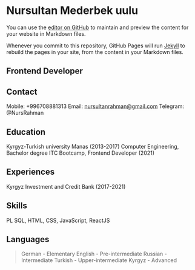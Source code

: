 # Nursultan Mederbek uulu
You can use the [editor on GitHub](https://github.com/NursRahman/rsschool-cv/edit/gh-pages/docs/index.md) to maintain and preview the content for your website in Markdown files.

Whenever you commit to this repository, GitHub Pages will run [Jekyll](https://jekyllrb.com/) to rebuild the pages in your site, from the content in your Markdown files.
## Frontend Developer
## Contact
 Mobile: +996708881313
 Email: nursultanrahman@gmail.com
 Telegram: @NursRahman
## Education
 Kyrgyz-Turkish university Manas (2013-2017)
 Computer Engineering, Bachelor degree
 ITC Bootcamp, Frontend Developer (2021)
## Experiences
 Kyrgyz Investment and Credit Bank (2017-2021)
## Skills
 PL SQL, HTML, CSS, JavaScript, ReactJS
## Languages
 >German - Elementary
 >English - Pre-intermediate
 >Russian - Intermediate
 >Turkish - Upper-intermediate
 >Kyrgyz - Advanced

